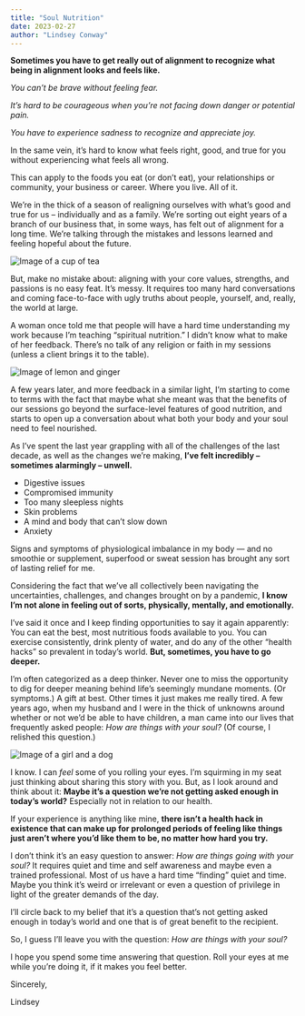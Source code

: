 ```yaml
---
title: "Soul Nutrition"
date: 2023-02-27
author: "Lindsey Conway"
---
```


**Sometimes you have to get really out of alignment to recognize what being in alignment looks and feels like.**

_You can’t be brave without feeling fear._

_It’s hard to be courageous when you’re not facing down danger or potential pain._

_You have to experience sadness to recognize and appreciate joy._

In the same vein, it’s hard to know what feels right, good, and true for you without experiencing what feels all wrong.

This can apply to the foods you eat (or don’t eat), your relationships or community, your business or career. Where you live. All of it.

We’re in the thick of a season of realigning ourselves with what’s good and true for us – individually and as a family. We’re sorting out eight years of a branch of our business that, in some ways, has felt out of alignment for a long time. We’re talking through the mistakes and lessons learned and feeling hopeful about the future.

![Image of a cup of tea](/images/blog/2023/02/27/2023-02-27-soul-nutrition-tea.jpg)

But, make no mistake about: aligning with your core values, strengths, and passions is no easy feat. It’s messy. It requires too many hard conversations and coming face-to-face with ugly truths about people, yourself, and, really, the world at large.

A woman once told me that people will have a hard time understanding my work because I’m teaching “spiritual nutrition.” I didn’t know what to make of her feedback. There’s no talk of any religion or faith in my sessions (unless a client brings it to the table).

![Image of lemon and ginger](/images/blog/2023/02/27/2023-02-27-soul-nutrition-lemon-ginger.jpg)

A few years later, and more feedback in a similar light, I’m starting to come to terms with the fact that maybe what she meant was that the benefits of our sessions go beyond the surface-level features of good nutrition, and starts to open up a conversation about what both your body and your soul need to feel nourished.

As I’ve spent the last year grappling with all of the challenges of the last decade, as well as the changes we’re making, **I’ve felt incredibly – sometimes alarmingly – unwell.**

-   Digestive issues
-   Compromised immunity
-   Too many sleepless nights
-   Skin problems
-   A mind and body that can’t slow down
-   Anxiety

Signs and symptoms of physiological imbalance in my body — and no smoothie or supplement, superfood or sweat session has brought any sort of lasting relief for me.

Considering the fact that we’ve all collectively been navigating the uncertainties, challenges, and changes brought on by a pandemic, **I know I’m not alone in feeling out of sorts, physically, mentally, and emotionally.**

I’ve said it once and I keep finding opportunities to say it again apparently: You can eat the best, most nutritious foods available to you. You can exercise consistently, drink plenty of water, and do any of the other “health hacks” so prevalent in today’s world. **But, sometimes, you have to go deeper.**

I’m often categorized as a deep thinker. Never one to miss the opportunity to dig for deeper meaning behind life’s seemingly mundane moments. (Or symptoms.) A gift at best. Other times it just makes me really tired. A few years ago, when my husband and I were in the thick of unknowns around whether or not we’d be able to have children, a man came into our lives that frequently asked people: _How are things with your soul?_ (Of course, I relished this question.)

![Image of a girl and a dog](/images/blog/2023/02/27/2023-02-27-soul-nutrition-girl-and-dog.jpg)

I know. I can _feel_ some of you rolling your eyes. I’m squirming in my seat just thinking about sharing this story with you. But, as I look around and think about it: **Maybe it’s a question we’re not getting asked enough in today’s world?** Especially not in relation to our health.

If your experience is anything like mine, **there isn’t a health hack in existence that can make up for prolonged periods of feeling like things just aren’t where you’d like them to be, no matter how hard you try.**

I don’t think it’s an easy question to answer: _How are things going with your soul?_ It requires quiet and time and self awareness and maybe even a trained professional. Most of us have a hard time “finding” quiet and time. Maybe you think it’s weird or irrelevant or even a question of privilege in light of the greater demands of the day.

I’ll circle back to my belief that it’s a question that’s not getting asked enough in today’s world and one that is of great benefit to the recipient.

So, I guess I’ll leave you with the question: _How are things with your soul?_

I hope you spend some time answering that question. Roll your eyes at me while you’re doing it, if it makes you feel better.

Sincerely,

Lindsey
